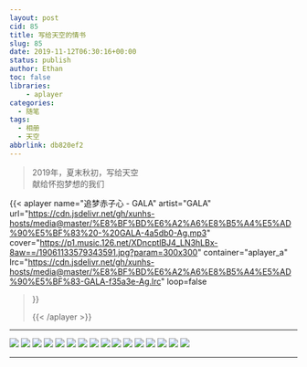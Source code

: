 ```yaml
---
layout: post
cid: 85
title: 写给天空的情书
slug: 85
date: 2019-11-12T06:30:16+00:00
status: publish
author: Ethan
toc: false
libraries:
    - aplayer
categories:
  - 随笔
tags:
  - 相册
  - 天空
abbrlink: db820ef2
---
```


 > 2019年，夏末秋初，写给天空  
 > 献给怀抱梦想的我们

<!--more-->

{{< aplayer 
name="追梦赤子心 - GALA"
artist="GALA"
url="https://cdn.jsdelivr.net/gh/xunhs-hosts/media@master/%E8%BF%BD%E6%A2%A6%E8%B5%A4%E5%AD%90%E5%BF%83%20-%20GALA-4a5db0-Ag.mp3"
cover="https://p1.music.126.net/XDncptlBJ4_LN3hLBx-8aw==/19061133579343591.jpg?param=300x300"
container="aplayer_a" 
lrc="https://cdn.jsdelivr.net/gh/xunhs-hosts/media@master/%E8%BF%BD%E6%A2%A6%E8%B5%A4%E5%AD%90%E5%BF%83-GALA-f35a3e-Ag.lrc"
loop=false 
>}}<div id="aplayer_a"></div>{{< /aplayer >}}

---


![](https://gitee.com/xunhs/xunhs/raw/master/pics/2020/spring/20200228223636.JPG)
![](https://gitee.com/xunhs/xunhs/raw/master/pics/2020/spring/20200228223552.JPG)
![](https://gitee.com/xunhs/xunhs/raw/master/pics/2020/spring/20200228224841.JPG)
![](https://gitee.com/xunhs/xunhs/raw/master/pics/2020/spring/20200228224840.JPG)
![](https://gitee.com/xunhs/xunhs/raw/master/pics/2020/spring/20200228224839.JPG)
![](https://gitee.com/xunhs/xunhs/raw/master/pics/2020/spring/20200228224838.JPG)
![](https://gitee.com/xunhs/xunhs/raw/master/pics/2020/spring/20200228224837.JPG)
![](https://gitee.com/xunhs/xunhs/raw/master/pics/2020/spring/20200228224836.JPG)
![](https://gitee.com/xunhs/xunhs/raw/master/pics/2020/spring/20200228224835.JPG)
![](https://gitee.com/xunhs/xunhs/raw/master/pics/2020/spring/20200228224834.JPG)
![](https://gitee.com/xunhs/xunhs/raw/master/pics/2020/spring/20200228224833.JPG)
![](https://gitee.com/xunhs/xunhs/raw/master/pics/2020/spring/20200228224832.JPG)
![](https://gitee.com/xunhs/xunhs/raw/master/pics/2020/spring/20200228224831.JPG)
![](https://gitee.com/xunhs/xunhs/raw/master/pics/2020/spring/20200228224830.JPG)
![](https://gitee.com/xunhs/xunhs/raw/master/pics/2020/spring/20200228224829.JPG)
![](https://gitee.com/xunhs/xunhs/raw/master/pics/2020/spring/20200228224828.JPG)

*** 